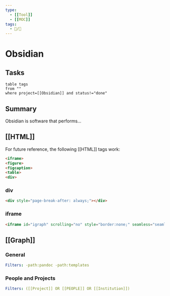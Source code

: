 ```yaml
---
type: 
  - [[Tool]]
  - [[MOC]]
tags:
  - 📝/🌱   
---
```


# Obsidian

## Tasks

```dataview
table tags
from ""
where project=[[Obsidian]] and status!="done"
```

## Summary

Obsidian is software that performs...

## [[HTML]]

For future reference, the following [[HTML]] tags work:

```html
<iframe>
<figure>
<figcaption>
<table>
<div>
```

### div

```html
<div style="page-break-after: always;"></div>
```

### iframe

```html
<iframe id="igraph" scrolling="no" style="border:none;" seamless="seamless" src="https://chart-studio.plotly.com/~ktmeaton/41.embed" height="540px" width=900px ></iframe>
```

## [[Graph]]

### General

```yaml
Filters: -path:pandoc -path:templates
```

### People and Projects

```yaml
Filters: ([[Project]] OR [[PEOPLE]] OR [[Institution]])
```